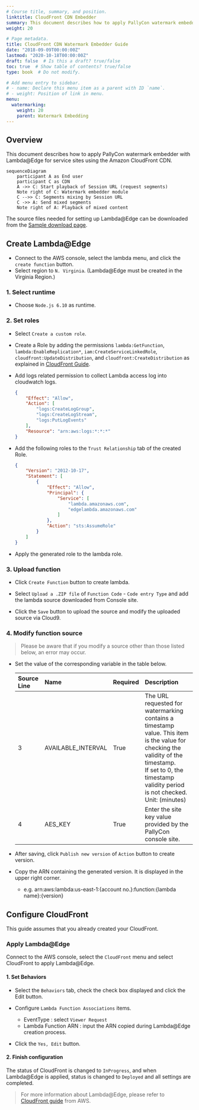 ```yaml
---
# Course title, summary, and position.
linktitle: CloudFront CDN Embedder
summary: This document describes how to apply PallyCon watermark embedder with Lambda@Edge for service sites using the Amazon CloudFront CDN.
weight: 20

# Page metadata.
title: CloudFront CDN Watermark Embedder Guide
date: "2018-09-09T00:00:00Z"
lastmod: "2020-10-18T00:00:00Z"
draft: false  # Is this a draft? true/false
toc: true  # Show table of contents? true/false
type: book  # Do not modify.

# Add menu entry to sidebar.
# - name: Declare this menu item as a parent with ID `name`.
# - weight: Position of link in menu.
menu:
  watermarking:
    weight: 20
    parent: Watermark Embedding
---
```


## Overview

This document describes how to apply PallyCon watermark embedder with Lambda@Edge for service sites using the Amazon CloudFront CDN.

```mermaid
sequenceDiagram
    participant A as End user
    participant C as CDN
    A ->> C: Start playback of Session URL (request segments)
    Note right of C: Watermark embedder module
    C -->> C: Segments mixing by Session URL
    C ->> A: Send mixed segments
    Note right of A: Playback of mixed content
```

The source files needed for setting up Lambda@Edge can be downloaded from the [Sample download page](../../getting-started/fwm-downloads).

## Create Lambda@Edge

- Connect to the AWS console, select the lambda menu, and click the `create function` button.
- Select region to `N. Virginia`. (Lambda@Edge must be created in the Virginia Region.)

### 1. Select runtime

- Choose `Node.js 6.10` as runtime.

### 2. Set roles

- Select `Create a custom role`.

- Create a Role by adding the permissions `lambda:GetFunction`, `lambda:EnableReplication*`, `iam:CreateServiceLinkedRole`, `cloudfront:UpdateDistribution`, and `cloudfront:CreateDistribution` as explained in [CloudFront Guide](https://docs.aws.amazon.com/ko_kr/AmazonCloudFront/latest/DeveloperGuide/lambda-edge-permissions.html).

- Add logs related permission to collect Lambda access log into cloudwatch logs.
    ```json
    {
        "Effect": "Allow",
        "Action": [
            "logs:CreateLogGroup",
            "logs:CreateLogStream",
            "logs:PutLogEvents"
        ],
        "Resource": "arn:aws:logs:*:*:*"
    }
    ```

- Add the following roles to the `Trust Relationship` tab of the created Role.
    ```json
    { 
        "Version": "2012-10-17",
        "Statement": [
            {
                "Effect": "Allow",
                "Principal": { 
                    "Service": [
                        "lambda.amazonaws.com", 
                        "edgelambda.amazonaws.com" 
                    ] 
                }, 
                "Action": "sts:AssumeRole"
            } 
        ] 
    }
    ```

- Apply the generated role to the lambda role.

### 3. Upload function

- Click `Create Function` button to create lambda.

- Select `Upload a .ZIP file` of `Function Code` - `Code entry Type` and add the lambda source downloaded from Console site.

- Click the `Save` button to upload the source and modify the uploaded source via Cloud9.

### 4.  Modify function source

> Please be aware that if you modify a source other than those listed below, an error may occur.

- Set the value of the corresponding variable in the table below.

    | Source Line | Name | Required | Description |
    | :--- | :-- | :-- | :------------ |
    | 3 | AVAILABLE_INTERVAL | True | The URL requested for watermarking contains a timestamp value. This item is the value for checking the validity of the timestamp. <br/> If set to 0, the timestamp validity period is not checked. <br/> Unit: (minutes) |
    | 4 | AES_KEY | True | Enter the site key value provided by the PallyCon console site. |

- After saving, click `Publish new version` of `Action` button to create version.

- Copy the ARN containing the generated version. It is displayed in the upper right corner.
    - e.g. arn:aws:lambda:us-east-1:{account no.}:function:{lambda name}:{version}

## Configure CloudFront

This guide assumes that you already created your CloudFront.

### Apply Lambda@Edge

Connect to the AWS console, select the `CloudFront` menu and select CloudFront to apply Lambda@Edge.

#### 1. Set Behaviors

- Select the `Behaviors` tab, check the check box displayed and click the Edit button.

- Configure `Lambda Function Associations` items.
	- EventType : select `Viewer Request`
	- Lambda Function ARN : input the ARN copied during Lambda@Edge creation process.

- Click the `Yes, Edit` button.

#### 2. Finish configuration

The status of CloudFront is changed to `InProgress`, and when Lambda@Edge is applied, status is changed to `Deployed` and all settings are completed.

> For more information about Lambda@Edge, please refer to [CloudFront guide](https://docs.aws.amazon.com/ko_kr/AmazonCloudFront/latest/DeveloperGuide/lambda-at-the-edge.html) from AWS.
